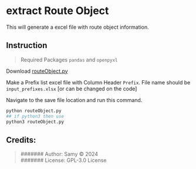 # extract Route Object

This will generate a excel file with route object information.

 
## Instruction
>Required Packages `pandas` and `openpyxl`

Download [routeObject.py](routeObject.py)

 

Make a Prefix list excel file with Column Header `Prefix`. File name should be `input_prefixes.xlsx` [or can be changed on the code]

Navigate to the save file location and run this command.

```python
python routeObject.py
## if python3 then use 
python3 routeObject.py
```


## Credits:
> ####### Author: Samy © 2024<br/>
> ####### License: GPL-3.0 License<br/>

